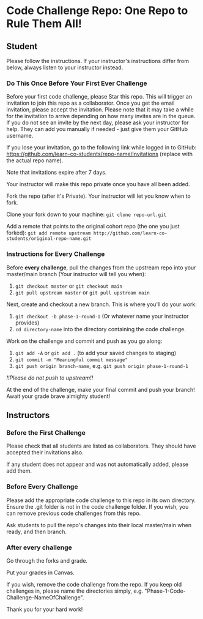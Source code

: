 # Code Challenge Repo: One Repo to Rule Them All!

## Student

Please follow the instructions. If your instructor's instructions differ from below, always listen to your instructor instead.

### Do This Once Before Your First Ever Challenge

Before your first code challenge, please Star this repo. This will trigger an invitation to join this repo as a collaborator. Once you get the email invitation, please accept the invitation. Please note that it may take a while for the invitation to arrive depending on how many invites are in the queue. If you do not see an invite by the next day, please ask your instructor for help. They can add you manually if needed - just give them your GitHub username.

If you lose your invitation, go to the following link while logged in to GitHub: https://github.com/learn-co-students/repo-name/invitations (replace <repo-name> with the actual repo name). 

Note that invitations expire after 7 days.

Your instructor will make this repo private once you have all been added. 

Fork the repo (after it's Private). Your instructor will let you know when to fork.

Clone your fork down to your machine: `git clone repo-url.git`

Add a remote that points to the original cohort repo (the one you just forked): `git add remote upstream http://github.com/learn-co-students/original-repo-name.git`

### Instructions for Every Challenge

Before **every challenge**, pull the changes from the upstream repo into your master/main branch (Your instructor will tell you when):

1. `git checkout master` or `git checkout main`
2. `git pull upstream master` or `git pull upstream main`

Next, create and checkout a new branch. This is where you'll do your work:
1. `git checkout -b phase-1-round-1` (Or whatever name your instructor provides)
2. `cd directory-name` into the directory containing the code challenge. 

Work on the challenge and commit and push as you go along:
1. `git add -A` or `git add .` (to add your saved changes to staging)
2. `git commit -m "Meaningful commit message"`
3. `git push origin branch-name`, e.g. `git push origin phase-1-round-1`

_!!Please do not push to upstream!!_

At the end of the challenge, make your final commit and push your branch! Await your grade brave almighty student!


## Instructors

### Before the First Challenge

Please check that all students are listed as collaborators. They should have accepted their invitations also.

If any student does not appear and was not automatically added, please add them.

### Before Every Challenge

Please add the appropriate code challenge to this repo in its own directory. Ensure the .git folder is not in the code challenge folder. If you wish, you can remove previous code challenges from this repo.

Ask students to pull the repo's changes into their local master/main when ready, and then branch.

### After every challenge

Go through the forks and grade.

Put your grades in Canvas.

If you wish, remove the code challenge from the repo. If you keep old challenges in, please name the directories simply, e.g. "Phase-1-Code-Challenge-NameOfChallenge".

Thank you for your hard work!
